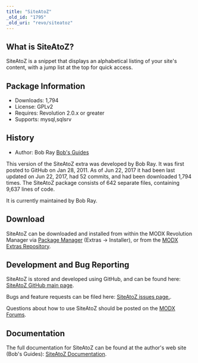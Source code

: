 ```yaml
---
title: "SiteAtoZ"
_old_id: "1795"
_old_uri: "revo/siteatoz"
---
```


## What is SiteAtoZ?

SiteAtoZ is a snippet that displays an alphabetical listing of your site's content, with a jump list at the top for quick access.

## Package Information

- Downloads: 1,794
- License: GPLv2
- Requires: Revolution 2.0.x or greater
- Supports: mysql,sqlsrv

## History

- Author: Bob Ray [Bob's Guides](https://bobsguides.com)

This version of the SiteAtoZ extra was developed by Bob Ray. It was first posted to GitHub on Jan 28, 2011. As of Jun 22, 2017 it had been last updated on Jun 22, 2017, had 52 commits, and had been downloaded 1,794 times. The SiteAtoZ package consists of 642 separate files, containing 9,637 lines of code.

It is currently maintained by Bob Ray.

## Download

SiteAtoZ can be downloaded and installed from within the MODX Revolution Manager via [Package Manager](developing-in-modx/advanced-development/package-management "Package Manager") (Extras -> Installer), or from the [MODX Extras Repository](https://modx.com/extras/package/siteatoz).

## Development and Bug Reporting

SiteAtoZ is stored and developed using GitHub, and can be found here: [SiteAtoZ GitHub main page](https://github.com/BobRay/SiteAtoZ).

Bugs and feature requests can be filed here: [SiteAtoZ issues page.](https://github.com/BobRay/SiteAtoZ/issues).

Questions about how to use SiteAtoZ should be posted on the [MODX Forums](https://forums.modx.com).

## Documentation

The full documentation for SiteAtoZ can be found at the author's web site (Bob's Guides): [SiteAtoZ Documentation](https://bobsguides.com/siteatoz-tutorial.html).
